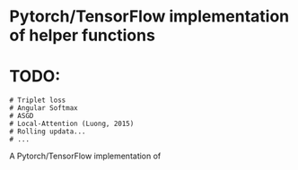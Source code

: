# Pytorch/TensorFlow implementation of helper functions
# TODO:
    # Triplet loss
    # Angular Softmax
    # ASGD
    # Local-Attention (Luong, 2015)
    # Rolling updata...
    # ...
    
A Pytorch/TensorFlow implementation of 
